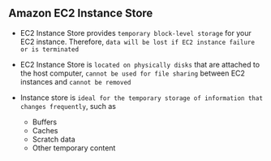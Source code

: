 ## Amazon EC2 Instance Store

- EC2 Instance Store provides `temporary block-level storage` for your EC2 instance. Therefore, `data will be lost if EC2 instance failure or is terminated`

- EC2 Instance Store is `located on physically disks` that are attached to the host computer, `cannot be used for file sharing` between EC2 instances and `cannot be removed`

- Instance store is `ideal for the temporary storage of information that changes frequently`, such as

  - Buffers
  - Caches
  - Scratch data
  - Other temporary content
